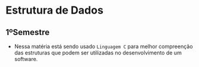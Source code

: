 # Estrutura de Dados

## 1ºSemestre

- Nessa matéria está sendo usado `Linguagem C` para melhor compreenção das estruturas que podem ser utilizadas no desenvolvimento de um software.
